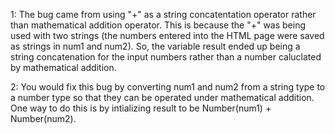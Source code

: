 1: The bug came from using "+" as a string concatentation operator rather than mathematical addition operator. This is because the "+" was being used with two strings (the numbers entered into the HTML page were saved as strings in num1 and num2). So, the variable result ended up being a string concatenation for the input numbers rather than a number caluclated by mathematical addition.

2: You would fix this bug by converting num1 and num2 from a string type to a number type so that they can be operated under mathematical addition. One way to do this is by intializing result to be Number(num1) + Number(num2).